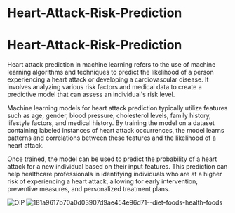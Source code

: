 # Heart-Attack-Risk-Prediction
<h1> Heart-Attack-Risk-Prediction</h1>
<p>Heart attack prediction in machine learning refers to the use of machine learning algorithms and techniques to predict the likelihood of a person experiencing a heart attack or developing a cardiovascular disease. It involves analyzing various risk factors and medical data to create a predictive model that can assess an individual's risk level.</p>
<p>Machine learning models for heart attack prediction typically utilize features such as age, gender, blood pressure, cholesterol levels, family history, lifestyle factors, and medical history. By training the model on a dataset containing labeled instances of heart attack occurrences, the model learns patterns and correlations between these features and the likelihood of a heart attack.</p>
<p>Once trained, the model can be used to predict the probability of a heart attack for a new individual based on their input features. This prediction can help healthcare professionals in identifying individuals who are at a higher risk of experiencing a heart attack, allowing for early intervention, preventive measures, and personalized treatment plans.</p>

![OIP](https://github.com/mohansharma077/Heart-Attack-Risk-Prediction/assets/104629829/40f6ef59-705c-4476-a108-225f71109652)
![181a9617b70a0d03907d9ae454e96d71--diet-foods-health-foods](https://github.com/mohansharma077/Heart-Attack-Risk-Prediction/assets/104629829/42918ffd-58f4-4995-92ca-64536f733e9f)

